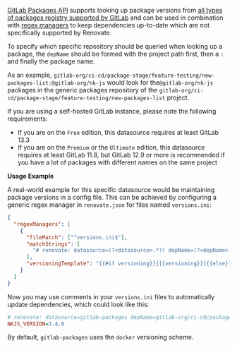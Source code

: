 [GitLab Packages API](https://docs.gitlab.com/ee/api/packages.html) supports looking up package versions from [all types of packages registry supported by GitLab](https://docs.gitlab.com/ee/user/packages/package_registry/index.html) and can be used in combination with [regex managers](https://docs.renovatebot.com/modules/manager/regex/) to keep dependencies up-to-date which are not specifically supported by Renovate.

To specify which specific repository should be queried when looking up a package, the `depName` should be formed with the project path first, then a `:` and finally the package name.

As an example, `gitlab-org/ci-cd/package-stage/feature-testing/new-packages-list:@gitlab-org/nk-js` would look for the`@gitlab-org/nk-js` packages in the generic packages repository of the `gitlab-org/ci-cd/package-stage/feature-testing/new-packages-list` project.

If you are using a self-hosted GitLab instance, please note the following requirements:

- If you are on the `Free` edition, this datasource requires at least GitLab 13.3
- If you are on the `Premium` or the `Ultimate` edition, this datasource requires at least GitLab 11.8, but GitLab 12.9 or more is recommended if you have a lot of packages with different names on the same project

**Usage Example**

A real-world example for this specific datasource would be maintaining package versions in a config file.
This can be achieved by configuring a generic regex manager in `renovate.json` for files named `versions.ini`:

```json
{
  "regexManagers": [
    {
      "fileMatch": ["^versions.ini$"],
      "matchStrings": [
        "# renovate: datasource=(?<datasource>.*?) depName=(?<depName>.*?)( versioning=(?<versioning>.*?))?( registryUrl=(?<registryUrl>.*?))?\\s.*?_VERSION=(?<currentValue>.*)\\s"
      ],
      "versioningTemplate": "{{#if versioning}}{{{versioning}}}{{else}}semver{{/if}}"
    }
  ]
}
```

Now you may use comments in your `versions.ini` files to automatically update dependencies, which could look like this:

```ini
# renovate: datasource=gitlab-packages depName=gitlab-org/ci-cd/package-stage/feature-testing/new-packages-list:@gitlab-org/nk-js versioning=semver registryUrl=https://gitlab.com
NKJS_VERSION=3.4.0

```

By default, `gitlab-packages` uses the `docker` versioning scheme.
